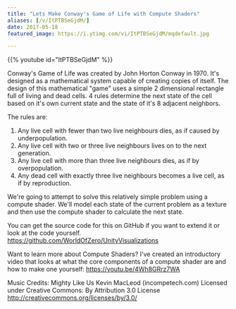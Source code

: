 ```yaml
---
title: "Lets Make Conway's Game of Life with Compute Shaders"
aliases: [/v/ItPTBSeGjdM/]
date: 2017-05-18
featured_image: https://i.ytimg.com/vi/ItPTBSeGjdM/mqdefault.jpg

---
```


{{% youtube id="ItPTBSeGjdM" %}}

Conway's Game of Life was created by John Horton Conway in 1970. It's designed as a mathematical system capable of creating copies of itself. The design of this mathematical "game" uses a simple 2 dimensional rectangle full of living and dead cells. 4 rules determine the next state of the cell based on it's own current state and the state of it's 8 adjacent neighbors.

The rules are:
1. Any live cell with fewer than two live neighbours dies, as if caused by underpopulation.
2. Any live cell with two or three live neighbours lives on to the next generation.
3. Any live cell with more than three live neighbours dies, as if by overpopulation.
4. Any dead cell with exactly three live neighbours becomes a live cell, as if by reproduction.

We're going to attempt to solve this relatively simple problem using a compute shader. We'll model each state of the current problem as a texture and then use the compute shader to calculate the next state.

You can get the source code for this on GitHub if you want to extend it or look at the code yourself. https://github.com/WorldOfZero/UnityVisualizations

Want to learn more about Compute Shaders? I've created an introductory video that looks at what the core components of a compute shader are and how to make one yourself: https://youtu.be/4Wh8GRrz7WA

Music Credits:
Mighty Like Us Kevin MacLeod (incompetech.com)
Licensed under Creative Commons: By Attribution 3.0 License
http://creativecommons.org/licenses/by/3.0/